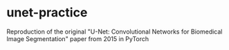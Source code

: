 # unet-practice
Reproduction of the original "U-Net: Convolutional Networks for Biomedical Image Segmentation" paper from 2015 in PyTorch
